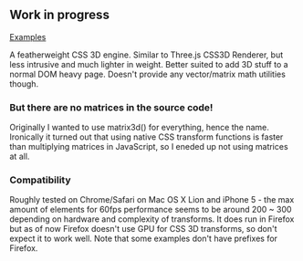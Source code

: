 ## Work in progress

[Examples](http://sketch.evanyou.me/matrix/examples/)

A featherweight CSS 3D engine. Similar to Three.js CSS3D Renderer, but less intrusive and much lighter in weight. Better suited to add 3D stuff to a normal DOM heavy page. Doesn't provide any vector/matrix math utilities though.

### But there are no matrices in the source code!

Originally I wanted to use matrix3d() for everything, hence the name. Ironically it turned out that using native CSS transform functions is faster than multiplying matrices in JavaScript, so I eneded up not using matrices at all.

### Compatibility

Roughly tested on Chrome/Safari on Mac OS X Lion and iPhone 5 - the max amount of elements for 60fps performance seems to be around 200 ~ 300 depending on hardware and complexity of transforms. It does run in Firefox but as of now Firefox doesn't use GPU for CSS 3D transforms, so don't expect it to work well. Note that some examples don't have prefixes for Firefox.